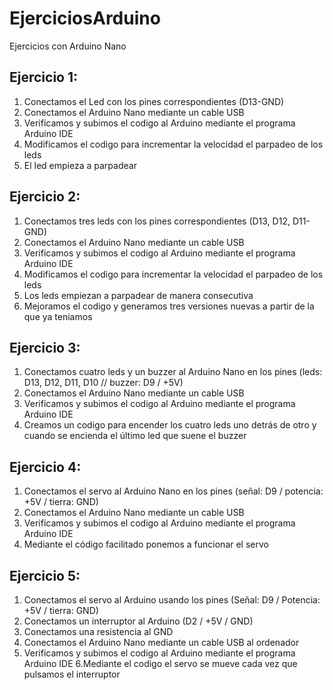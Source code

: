 # EjerciciosArduino
Ejercicios con Arduino Nano

## Ejercicio 1:
1. Conectamos el Led con los pines correspondientes (D13-GND)
2. Conectamos el Arduino Nano mediante un cable USB
3. Verificamos y subimos el codigo al Arduino mediante el programa Arduino IDE
4. Modificamos el codigo para incrementar la velocidad el parpadeo de los leds
5. El led empieza a parpadear

## Ejercicio 2:
1. Conectamos tres leds con los pines correspondientes (D13, D12, D11-GND)
2. Conectamos el Arduino Nano mediante un cable USB
3. Verificamos y subimos el codigo al Arduino mediante el programa Arduino IDE
4. Modificamos el codigo para incrementar la velocidad el parpadeo de los leds
5. Los leds empiezan a parpadear de manera consecutiva
6. Mejoramos el codigo y generamos tres versiones nuevas a partir de la que ya teniamos

## Ejercicio 3:
1. Conectamos cuatro leds y un buzzer al Arduino Nano en los pines (leds: D13, D12, D11, D10 // buzzer: D9 / +5V)
2. Conectamos el Arduino Nano mediante un cable USB
3. Verificamos y subimos el codigo al Arduino mediante el programa Arduino IDE
4. Creamos un codigo para encender los cuatro leds uno detrás de otro y cuando se encienda el último led que suene el buzzer

## Ejercicio 4:
1. Conectamos el servo al Arduino Nano en los pines (señal: D9 / potencia: +5V / tierra: GND)
2. Conectamos el Arduino Nano mediante un cable USB
3. Verificamos y subimos el codigo al Arduino mediante el programa Arduino IDE
4. Mediante el código facilitado ponemos a funcionar el servo

## Ejercicio 5:
1. Conectamos el servo al Arduino usando los pines (Señal: D9 / Potencia: +5V / tierra: GND)
2. Conectamos un interruptor al Arduino (D2 / +5V / GND)
3. Conectamos una resistencia al GND
4. Conectamos el Arduino Nano mediante un cable USB al ordenador
5. Verificamos y subimos el codigo al Arduino mediante el programa Arduino IDE
6.Mediante el codigo el servo se mueve cada vez que pulsamos el interruptor
